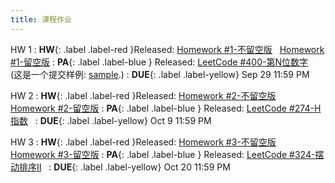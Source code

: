 ```yaml
---
title: 课程作业
---
```


HW 1
:  **HW**{: .label .label-red }Released: [Homework #1-不留空版](https://basics.sjtu.edu.cn/~yangqizhe/pdf/algo2025w/homework/Algo-hw1-noblank.pdf) &nbsp; [Homework #1-留空版](https://basics.sjtu.edu.cn/~yangqizhe/pdf/algo2025w/homework/Algo-hw1-blank.pdf)
:  **PA**{: .label .label-blue } Released: [LeetCode #400-第N位数字](https://leetcode.cn/problems/nth-digit/description/) &nbsp; (这是一个提交样例: [sample](https://basics.sjtu.edu.cn/~yangqizhe/pdf/algo2025w/homework/codereport-sample.pdf).)
:  **DUE**{: .label .label-yellow} Sep 29 11:59 PM

HW 2
:  **HW**{: .label .label-red }Released: [Homework #2-不留空版](https://basics.sjtu.edu.cn/~yangqizhe/pdf/algo2025w/homework/Algo-hw2-noblank.pdf) &nbsp; [Homework #2-留空版](https://basics.sjtu.edu.cn/~yangqizhe/pdf/algo2025w/homework/Algo-hw2-blank.pdf)
:  **PA**{: .label .label-blue } Released: [LeetCode #274-H指数](https://leetcode.cn/problems/h-index/description/) &nbsp; 
:  **DUE**{: .label .label-yellow} Oct 9 11:59 PM

HW 3
:  **HW**{: .label .label-red }Released: [Homework #3-不留空版](https://basics.sjtu.edu.cn/~yangqizhe/pdf/algo2025w/homework/Algo-hw3-noblank.pdf) &nbsp; [Homework #3-留空版](https://basics.sjtu.edu.cn/~yangqizhe/pdf/algo2025w/homework/Algo-hw3-blank.pdf)
:  **PA**{: .label .label-blue } Released: [LeetCode #324-摆动排序II](https://leetcode.cn/problems/wiggle-sort-ii/description/) &nbsp; 
:  **DUE**{: .label .label-yellow} Oct 20 11:59 PM
